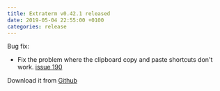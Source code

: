 ```yaml
---
title: Extraterm v0.42.1 released
date: 2019-05-04 22:55:00 +0100
categories: release
---
```


Bug fix:

* Fix the problem where the clipboard copy and paste shortcuts don't work. [issue 190](https://github.com/sedwards2009/extraterm/issues/190)

Download it from [Github](https://github.com/sedwards2009/extraterm/releases/tag/v0.42.1)
